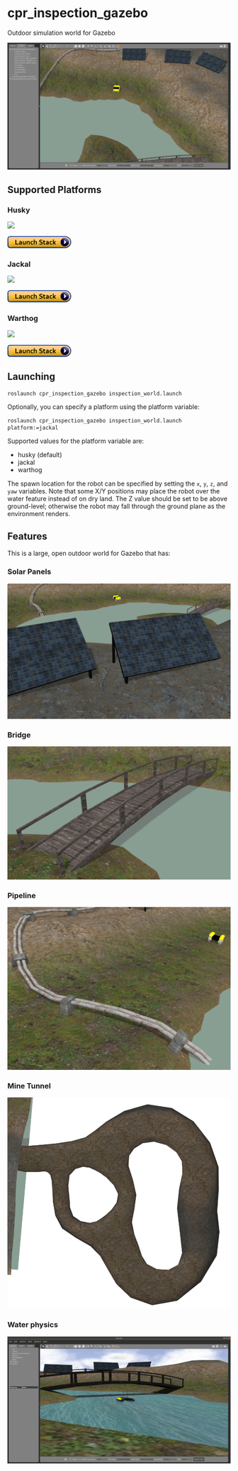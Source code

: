 # cpr_inspection_gazebo

Outdoor simulation world for Gazebo

<img src="img1.png">

## Supported Platforms

### Husky
<img src="https://clearpathrobotics.com/wp-content/uploads/2015/07/husky.jpg" width="20%">

[![Launch Stack](launch-stack.png)](
https://console.aws.amazon.com/cloudformation/home#/stacks/create/review?region=us-east-2&templateURL=https://cpr-gazebo-public.s3.us-east-2.amazonaws.com/CPR-Kinetic-Simulation-Stack.yaml&stackName=cpr-inspection-gazebo&param_SimWorld=cpr_inspection_gazebo&param_SimLaunch=inspection_world.launch&param_RoboticPlatform=husky)

### Jackal
<img src="https://clearpathrobotics.com/wp-content/uploads/2015/07/jackal.jpg" width="20%">

[![Launch Stack](launch-stack.png)](
https://console.aws.amazon.com/cloudformation/home#/stacks/create/review?region=us-east-2&templateURL=https://cpr-gazebo-public.s3.us-east-2.amazonaws.com/CPR-Kinetic-Simulation-Stack.yaml&stackName=cpr-inspection-gazebo&param_SimWorld=cpr_inspection_gazebo&param_SimLaunch=inspection_world.launch&param_RoboticPlatform=jackal)

### Warthog
<img src="https://s3.amazonaws.com/assets.clearpathrobotics.com/wp-content/uploads/2016/08/25085714/warthog-menu.jpg" width="20%">

[![Launch Stack](launch-stack.png)](
https://console.aws.amazon.com/cloudformation/home#/stacks/create/review?region=us-east-2&templateURL=https://cpr-gazebo-public.s3.us-east-2.amazonaws.com/CPR-Kinetic-Simulation-Stack.yaml&stackName=cpr-inspection-gazebo&param_SimWorld=cpr_inspection_gazebo&param_SimLaunch=inspection_world.launch&param_RoboticPlatform=warthog)

## Launching

```
roslaunch cpr_inspection_gazebo inspection_world.launch
```

Optionally, you can specify a platform using the platform variable:

```
roslaunch cpr_inspection_gazebo inspection_world.launch platform:=jackal
```

Supported values for the platform variable are:
* husky (default)
* jackal
* warthog

The spawn location for the robot can be specified by setting the `x`, `y`, `z`, and `yaw` variables.  Note that some X/Y positions
may place the robot over the water feature instead of on dry land.  The Z value should be set to be above ground-level; otherwise
the robot may fall through the ground plane as the environment renders.

## Features

This is a large, open outdoor world for Gazebo that has:

### Solar Panels

<img src="img2.png">

### Bridge

<img src="img3.png">

### Pipeline

<img src="img4.png">

### Mine Tunnel

<img src="img5.png">

### Water physics

<img src="img6.png">
